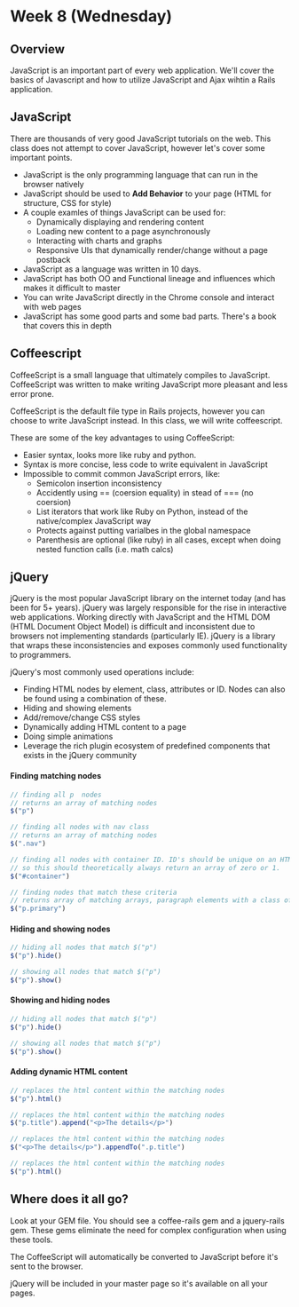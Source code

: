 
Week 8 (Wednesday)
===================

## Overview

JavaScript is an important part of every web application.  We'll cover the basics of Javascript and how to utilize JavaScript and Ajax wihtin a Rails application.


## JavaScript

There are thousands of very good JavaScript tutorials on the web.  This class does not attempt to cover JavaScript, however let's cover some important points.

*  JavaScript is the only programming language that can run in the browser natively
*  JavaScript should be used to **Add Behavior** to your page (HTML for structure, CSS for style)
*  A couple examles of things JavaScript can be used for:
    *   Dynamically displaying and rendering content
    *   Loading new content to a page asynchronously
    *   Interacting with charts and graphs
    *   Responsive UIs that dynamically render/change without a page postback
*  JavaScript as a language was written in 10 days.
*  JavaScript has both OO and Functional lineage and influences which makes it difficult to master
*  You can write JavaScript directly in the Chrome console and interact with web pages
*  JavaScript has some good parts and some bad parts. There's a book that covers this in depth


## Coffeescript

CoffeeScript is a small language that ultimately compiles to JavaScript. CoffeeScript was written to make writing JavaScript more pleasant and less error prone.

CoffeeScript is the default file type in Rails projects, however you can choose to write JavaScript instead. In this class, we will write coffeescript.

These are some of the key advantages to using CoffeeScript:

*  Easier syntax, looks more like ruby and python.
*  Syntax is more concise, less code to write equivalent in JavaScript
*  Impossible to commit common JavaScript errors, like:
     * Semicolon insertion inconsistency
     * Accidently using == (coersion equality) in stead of === (no coersion)
     * List iterators that work like Ruby on Python, instead of the native/complex JavaScript way
     * Protects against putting varialbes in the global namespace
     * Parenthesis are optional (like ruby) in all cases, except when doing nested function calls (i.e. math calcs)

## jQuery

jQuery is the most popular JavaScript library on the internet today (and has been for 5+ years). jQuery was largely responsible for the rise in interactive web applications.
Working directly with JavaScript and the HTML DOM (HTML Document Object Model) is difficult and inconsistent due to browsers not implementing standards (particularly IE).
jQuery is a library that wraps these inconsistencies and exposes commonly used functionality to programmers.

jQuery's most commonly used operations include:

*  Finding HTML nodes by element, class, attributes or ID.  Nodes can also be found using a combination of these.
*  Hiding and showing elements
*  Add/remove/change CSS styles
*  Dynamically adding HTML content to a page
*  Doing simple animations
*  Leverage the rich plugin ecosystem of predefined components that exists in the jQuery community


#### Finding matching nodes ####

```javascript
// finding all p  nodes
// returns an array of matching nodes
$("p")
```

```javascript
// finding all nodes with nav class
// returns an array of matching nodes
$(".nav")
```

```javascript
// finding all nodes with container ID. ID's should be unique on an HTML page
// so this should theoretically always return an array of zero or 1.
$("#container")
```

```javascript
// finding nodes that match these criteria
// returns array of matching arrays, paragraph elements with a class of primary
$("p.primary")
```

#### Hiding and showing nodes ####

```javascript
// hiding all nodes that match $("p")
$("p").hide()
```

```javascript
// showing all nodes that match $("p")
$("p").show()  
```

#### Showing and hiding nodes ####

```javascript
// hiding all nodes that match $("p")
$("p").hide()
```

```javascript
// showing all nodes that match $("p")
$("p").show()  
```

#### Adding dynamic HTML content ####

```javascript
// replaces the html content within the matching nodes
$("p").html()  
```

```javascript
// replaces the html content within the matching nodes
$("p.title").append("<p>The details</p>")  
```

```javascript
// replaces the html content within the matching nodes
$("<p>The details</p>").appendTo(".p.title")  
```

```javascript
// replaces the html content within the matching nodes
$("p").html()  
```



## Where does it all go?

Look at your GEM file. You should see a coffee-rails gem and a jquery-rails gem.  These gems eliminate the need for complex configuration when using these tools.

The CoffeeScript will automatically be converted to JavaScript before it's sent to the browser.

jQuery will be included in your master page so it's available on all your pages.
